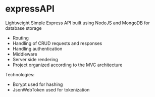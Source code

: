 # expressAPI
Lightweight Simple Express API built using NodeJS and MongoDB for database storage
* Routing
* Handling of CRUD requests and responses
* Handling authentication 
* Middleware
* Server side rendering
* Project organized according to the MVC architecture

Technologies:
  * Bcrypt used for hashing
  * JsonWebToken used for tokenization
